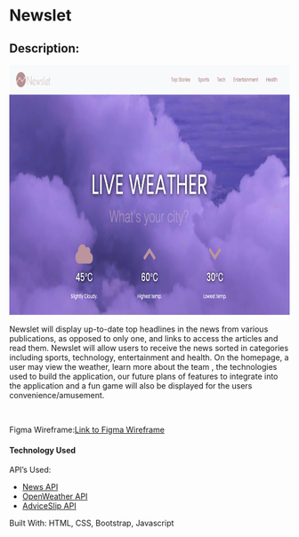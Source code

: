 # Newslet
<h2> Description:  </h2>
<img src="img/newslet_demo.png" height="450" width="750"/>
<p>
Newslet will display up-to-date top headlines in the news from various publications, as opposed to only one, and links to access the articles and read them. Newslet will allow users to receive the news sorted in categories including sports, technology, entertainment and health. On the homepage, a user may view the weather, learn more about the team , the technologies used to build the application, our future plans of features to integrate into the application and a fun game will also be displayed for the users convenience/amusement. 
</p><br>
<p>Figma Wireframe:<a href="https://www.figma.com/file/Cf37xsXwXkxhSoi3lQhNKb/TKH_Final_Project?node-id=0%3A1">Link to Figma Wireframe</a></p>
<h4>Technology Used</h4>
<p>API’s Used:<p>
  <ul>
    <li><a href="http://newsapi.org" target="_blank">News API</a></li>
    <li><a href="https://openweathermap.org/api" target="_blank">OpenWeather API</a></li>
    <li><a href="https://api.adviceslip.com/" target="_blank">AdviceSlip API</a></li>
  </ul>
<p>Built With: HTML, CSS, Bootstrap, Javascript</p>

